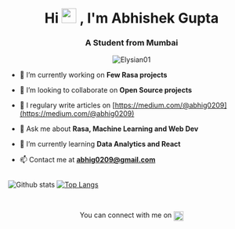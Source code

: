 <h1 align="center">Hi <img src="https://raw.githubusercontent.com/MartinHeinz/MartinHeinz/master/wave.gif" width="30px">
, I'm Abhishek Gupta </h1>
<h3 align="center">A Student from Mumbai</h3>
<p align="center"> <img src="https://komarev.com/ghpvc/?username=Elysian01" alt="Elysian01" /> </p>

- 🔭 I’m currently working on **Few Rasa projects**

- 👯 I’m looking to collaborate on **Open Source projects**

- 📝 I regulary write articles on [https://medium.com/@abhig0209](https://medium.com/@abhig0209)

- 💬 Ask me about **Rasa, Machine Learning and Web Dev**

- 🌱 I’m currently learning **Data Analytics and React**

- 📫 Contact me at **abhig0209@gmail.com**

<!--- ⚡ Fun fact ****-->
<div align="center" style="display:flex;justify-content:space-between;align:center;"> 

![Github stats](https://github-readme-stats.vercel.app/api?username=Elysian01&theme=tokyonight&show_icons=true)
[![Top Langs](https://github-readme-stats.vercel.app/api/top-langs/?username=Elysian01&theme=tokyonight&show_icons=true)](https://github.com/Elysian01/github-readme-stats)

</div>

<br>


<p align="center"> 
  You can connect with me on <a href="https://www.linkedin.com/in/abhishek-gupta-a745221a0/" target="blank"><img align="center" src="https://cdn.jsdelivr.net/npm/simple-icons@3.0.1/icons/linkedin.svg" alt="linkedIn" height="20" width="20" /></a>
  <!-- <a href="https://www.behance.net/abhishekgupta23" target="blank"><img align="center" src="https://cdn.jsdelivr.net/npm/simple-icons@3.0.1/icons/behance.svg" alt="Elysian01" height="20" width="20" /></a>
   <a href="https://dribbble.com/Elysian01" target="blank"><img align="center" src="https://cdn.jsdelivr.net/npm/simple-icons@3.0.1/icons/dribbble.svg" alt="Elysian01" height="20" width="20" /></a> -->  
</p>


